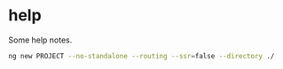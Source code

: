# help
Some help notes.

  ```bash
  ng new PROJECT --no-standalone --routing --ssr=false --directory ./
  ```
